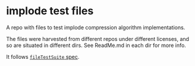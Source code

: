 implode test files
==================

A repo with files to test implode compression algorithm implementations.

The files were harvested from different repos under different licenses, and so are situated in different dirs. See ReadMe.md in each dir for more info.

It follows [`fileTestSuite` spec](https://github.com/fileTestSuite/fileTestSuite).
